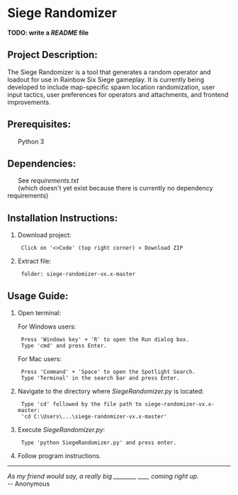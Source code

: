# Siege Randomizer

**TODO: write a *README* file**  

## Project Description: 
The Siege Randomizer is a tool that generates a random operator and loadout for use in Rainbow Six Siege gameplay. It is currently being developed to include map-specific spawn location randomization, user input tactics, user preferences for operators and attachments, and frontend improvements.

## Prerequisites: 
&nbsp;&nbsp;&nbsp;&nbsp;&nbsp;&nbsp;Python 3

## Dependencies: 
&nbsp;&nbsp;&nbsp;&nbsp;&nbsp;&nbsp;See *requirements.txt*  
&nbsp;&nbsp;&nbsp;&nbsp;&nbsp;&nbsp;(which doesn't yet exist because there is currently no dependency requirements)

## Installation Instructions:
1. Download project:

		Click on '<>Code' (top right corner) > Download ZIP

2. Extract file:

		folder: siege-randomizer-vx.x-master

## Usage Guide: 
1. Open terminal: 
	
	For Windows users: 

		Press 'Windows key' + 'R' to open the Run dialog box.
		Type 'cmd' and press Enter.
	
	For Mac users: 

		Press 'Command' + 'Space' to open the Spotlight Search. 
		Type 'Terminal' in the search bar and press Enter. 

2. Navigate to the directory where *SiegeRandomizer.py* is located:
	
		Type 'cd' followed by the file path to siege-randomizer-vx.x-master: 
		'cd C:\Users\...\siege-randomizer-vx.x-master'

3. Execute *SiegeRandomizer.py*:
	
		Type 'python SiegeRandomizer.py' and press enter.

4. Follow program instructions.

---

*As my friend would say, a really big ________ ____ coming right up.*  
-- Anonymous
